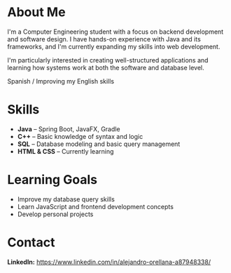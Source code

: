 # About Me

I'm a Computer Engineering student with a focus on backend development and software design. I have hands-on experience with Java and its frameworks, and I'm currently expanding my skills into web development.

I'm particularly interested in creating well-structured applications and learning how systems work at both the software and database level.

Spanish / Improving my English skills

# Skills

- **Java** – Spring Boot, JavaFX, Gradle
- **C++** – Basic knowledge of syntax and logic
- **SQL** – Database modeling and basic query management
- **HTML & CSS** – Currently learning

# Learning Goals

- Improve my database query skills
- Learn JavaScript and frontend development concepts
- Develop personal projects

# Contact
**LinkedIn:** https://www.linkedin.com/in/alejandro-orellana-a87948338/


